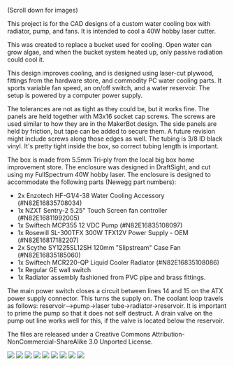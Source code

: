 (Scroll down for images)

This project is for the CAD designs of a custom water cooling box with radiator, pump, and fans. It is intended to cool a 40W hobby laser cutter.

This was created to replace a bucket used for cooling. Open water can grow algae, and when the bucket system heated up, only passive radiation could cool it.

This design improves cooling, and is designed using laser-cut plywood, fittings from the hardware store, and commodity PC water cooling parts. It sports variable fan speed, an on/off switch, and a water reservoir. The setup is powered by a computer power supply.


The tolerances are not as tight as they could be, but it works fine.  The panels are held together with M3x16 socket cap screws. The screws are used similar to how they are in the MakerBot design. The side panels are held by friction, but tape can be added to secure them. A future revision might include screws along those edges as well. The tubing is 3/8 ID black vinyl. It's pretty tight inside the box, so correct tubing length is important.


The box is made from 5.5mm Tri-ply from the local big box home improvement store. The enclosure was designed in DraftSight, and cut using my FullSpectrum 40W hobby laser. The enclosure is designed to accommodate the following parts (Newegg part numbers):

* 2x Enzotech HF-G1/4-38 Water Cooling Accessory (#N82E16835708034)
* 1x NZXT Sentry-2 5.25" Touch Screen fan controller (#N82E16811992005)
* 1x Swiftech MCP355 12 VDC Pump (#N82E16835108097)
* 1x Rosewill SL-300TFX 300W TFX12V Power Supply - OEM (#N82E16817182207)
* 2x Scythe SY1225SL12SH 120mm "Slipstream" Case Fan (#N82E16835185060)
* 1x Swiftech MCR220-QP Liquid Cooler Radiator (#N82E16835108086)
* 1x Regular GE wall switch
* 1x Radiator assembly fashioned from PVC pipe and brass fittings.

The main power switch closes a circuit between lines 14 and 15 on the ATX power supply connector. This turns the supply on. The coolant loop travels as follows: reservoir-->pump->laser tube->radiator->reservoir. It is important to prime the pump so that it does not self destruct. A drain valve on the pump out line works well for this, if the valve is located below the reservoir.

The files are released under a Creative Commons Attribution-NonCommercial-ShareAlike 3.0 Unported License.

![](https://github.com/tomkinsc/Laser-Cooler/raw/master/Screen%20shot%202011-10-03%20at%2011.33.05%20PM.png) 
![](https://github.com/tomkinsc/Laser-Cooler/raw/master/Photo%20Oct%2001,%2010%2055%2004%20PM.jpg)
![](https://github.com/tomkinsc/Laser-Cooler/raw/master/Photo%20Oct%2002,%2012%2019%2029%20AM.jpg)
![](https://github.com/tomkinsc/Laser-Cooler/raw/master/Photo%20Oct%2002,%2012%2019%2047%20AM.jpg)
![](https://github.com/tomkinsc/Laser-Cooler/raw/master/Photo%20Oct%2002,%2012%2019%2058%20AM.jpg)
![](https://github.com/tomkinsc/Laser-Cooler/raw/master/Photo%20Oct%2002,%2012%2037%2049%20AM.jpg)
![](https://github.com/tomkinsc/Laser-Cooler/raw/master/Photo%20Oct%2002,%2012%2042%2052%20AM.jpg)
![](https://github.com/tomkinsc/Laser-Cooler/raw/master/Photo%20Oct%2002,%2012%2043%2020%20AM.jpg)
![](https://github.com/tomkinsc/Laser-Cooler/raw/master/Photo%20Oct%2002,%2012%2043%2057%20AM.jpg)

